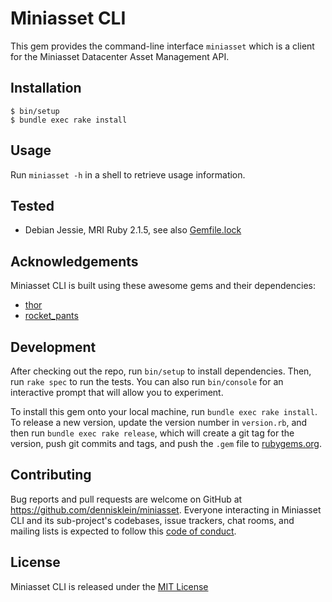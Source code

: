 # Miniasset CLI

This gem provides the command-line interface `miniasset` which is a client for the Miniasset Datacenter Asset Management API.

## Installation

    $ bin/setup
    $ bundle exec rake install

## Usage

Run `miniasset -h` in a shell to retrieve usage information.

## Tested

* Debian Jessie, MRI Ruby 2.1.5, see also [Gemfile.lock](/Gemfile.lock)

## Acknowledgements

Miniasset CLI is built using these awesome gems and their dependencies:
* [thor](https://github.com/erikhuda/thor)
* [rocket_pants](https://github.com/Sutto/rocket_pants)

## Development

After checking out the repo, run `bin/setup` to install dependencies. Then, run `rake spec` to run the tests. You can also run `bin/console` for an interactive prompt that will allow you to experiment.

To install this gem onto your local machine, run `bundle exec rake install`. To release a new version, update the version number in `version.rb`, and then run `bundle exec rake release`, which will create a git tag for the version, push git commits and tags, and push the `.gem` file to [rubygems.org](https://rubygems.org).

## Contributing

Bug reports and pull requests are welcome on GitHub at https://github.com/dennisklein/miniasset. Everyone interacting in Miniasset CLI and its sub-project's codebases, issue trackers, chat rooms, and mailing lists is expected to follow this [code of conduct](/CODE_OF_CONDUCT.md).

## License

Miniasset CLI is released under the [MIT License](/LICENSE)
